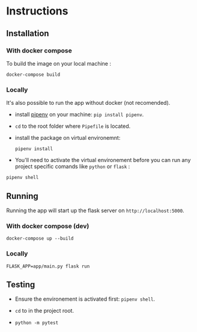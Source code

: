 # Instructions

## Installation

### With docker compose

To build the image on your local machine :

```
docker-compose build
```

### Locally

It's also possible to run the app without docker (not recomended).


- install [pipenv](https://pypi.org/project/pipenv/) on your machine: `pip install pipenv`.

- `cd` to the root folder where `Pipefile` is located.

- install the package on virtual environemnt:
  ```
  pipenv install
  ```
- You'll need to activate the virtual environement before you can run any project specific comands like `python` or `flask` :

```
pipenv shell
```

## Running

Running the app will start up the flask server on `http://localhost:5000`.

### With docker compose (dev)

```
docker-compose up --build
```

### Locally

```
FLASK_APP=app/main.py flask run
```

## Testing

- Ensure the environement is activated first: `pipenv shell`.

- `cd` to in the project root.
- 
  ```
  python -m pytest
  ```


